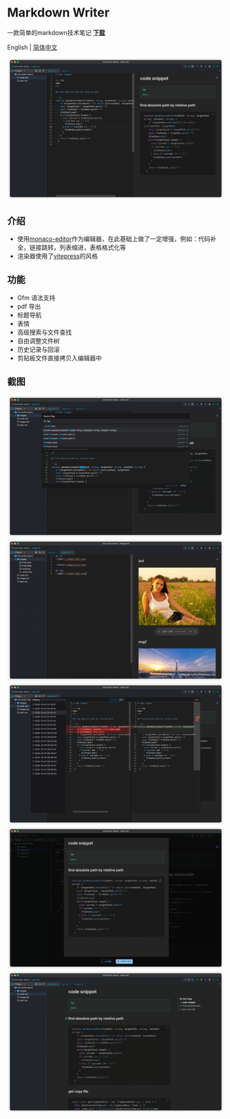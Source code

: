 # Markdown Writer
一款简单的markdown技术笔记  **[下载](https://github.com/1943time/markdown-writer/releases)**

English | [简体中文](README.zh-CN.md)

![](./help/img.png)

## 介绍
- 使用[monaco-editor](https://microsoft.github.io)作为编辑器，在此基础上做了一定增强，例如：代码补全，链接跳转，列表缩进，表格格式化等
- 渲染器使用了[vitepress](https://github.com/vuejs/vitepress)的风格

## 功能
- Gfm 语法支持
- pdf 导出
- 标题导航
- 表情
- 高级搜索与文件查找
- 自由调整文件树
- 历史记录与回滚
- 剪贴板文件直接拷贝入编辑器中

## 截图
![](./help/search.png)
![](./help/images.png)
![](./help/history.png)
![](./help/print.png)
![](./help/nav.png)
